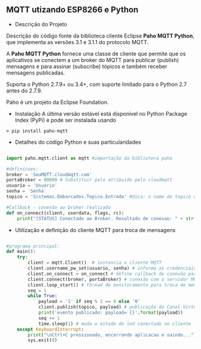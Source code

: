 MQTT utizando ESP8266 e Python
------
* Descrição do Projeto

Descrição do código fonte da biblioteca cliente Eclipse **Paho MQTT Python**, que implementa as versões 3.1 e 3.1.1 do protocolo MQTT.

A **Paho MQTT Python** fornece uma classe de cliente que permite que os aplicativos se conectem a um broker do MQTT para publicar (publish) mensagens e para assinar (subscribe) tópicos e também receber mensagens publicadas.

Suporta o Python 2.7.9+ ou 3.4+, com suporte limitado para o Python 2.7 antes do 2.7.9.

Paho é um projeto da Eclipse Foundation.

* Instalação
A última versão estável está disponível no Python Package Index (PyPi) e pode ser instalada usando

```
> pip install paho-mqtt
```

* Detalhes do código Python e suas particularidades

```Python

import paho.mqtt.client as mqtt #importação da biblioteca paho

#definicoes: 
broker = 'SeuMQTT.cloudmqtt.com'
portaBroker = 00000 # Substituir pelo atribuido pelo cloudmqtt
usuario = 'Usuario'
senha = 'Senha'
topico = 'Sistemas.Embarcados.Topico.Entrada' #dica: o nome do topico deve ser 'unico', 

#Callback - conexão ao broker realizada
def on_connect(client, userdata, flags, rc):
    print("[STATUS] Conectado ao Broker. Resultado de conexao: " + str(rc))

```
* Utilização e definição do cliente MQTT para troca de mensagens

```Python

#programa principal:
def main():
    try:
        client = mqtt.Client()  # instancia o cliente MQTT
        client.username_pw_set(usuario, senha) # informa as credenciais
        client.on_connect = on_connect # define callback de conexão para troca de mensagens
        client.connect(broker, portaBroker) # conexão com o servidor MQTT - broker
        client.loop_start() # thread de monitoramento para troca de mensagens
        seq = 1
        while True:
            payload = '1' if seq % 2 == 0 else '0'
            client.publish(topico, payload) # publicaçõa do Canal Virtual - Tópico
            print('evento publicado: payload= {}'.format(payload))
            seq += 1
            time.sleep(1) # muda o estado do led conectado no cliente - ESP8266 a cada 1 segundo
    except KeyboardInterrupt:
        print("\nCtrl+C pressionado, encerrando aplicacao e saindo...")
        sys.exit(0)
        
```
